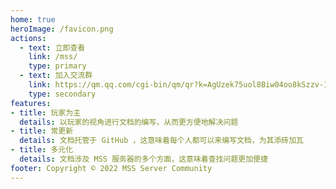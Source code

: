 ```yaml
---
home: true
heroImage: /favicon.png
actions:
  - text: 立即查看
    link: /mss/
    type: primary
  - text: 加入交流群
    link: https://qm.qq.com/cgi-bin/qm/qr?k=AgUzek75uol8Biw04oo8kSzzv-IYiXHC
    type: secondary
features:
- title: 玩家为主
  details: 以玩家的视角进行文档的编写，从而更方便地解决问题
- title: 常更新
  details: 文档托管于 GitHub ，这意味着每个人都可以来编写文档，为其添砖加瓦
- title: 多元化
  details: 文档涉及 MSS 服务器的多个方面，这意味着查找问题更加便捷
footer: Copyright © 2022 MSS Server Community
---
```

